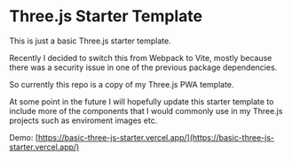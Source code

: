 # Three.js Starter Template
This is just a basic Three.js starter template.

Recently I decided to switch this from Webpack to Vite, mostly because there was a security issue in one of the previous package dependencies.

So currently this repo is a copy of my Three.js PWA template.

At some point in the future I will hopefully update this starter template to include more of the components that I would commonly use in my Three.js projects such as enviroment images etc.

Demo: [https://basic-three-js-starter.vercel.app/](https://basic-three-js-starter.vercel.app/)
